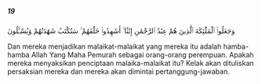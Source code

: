 ##### 19

<span class="ayah">وَجَعَلُوا۟ ٱلْمَلَٰٓئِكَةَ ٱلَّذِينَ هُمْ عِبَٰدُ ٱلرَّحْمَٰنِ إِنَٰثًا ۚ أَشَهِدُوا۟ خَلْقَهُمْ ۚ سَتُكْتَبُ شَهَٰدَتُهُمْ وَيُسْـَٔلُونَ</span>

<span class="ayah_translation">Dan mereka menjadikan malaikat-malaikat yang mereka itu adalah hamba-hamba Allah Yang Maha Pemurah sebagai orang-orang perempuan. Apakah mereka menyaksikan penciptaan malaika-malaikat itu? Kelak akan dituliskan persaksian mereka dan mereka akan dimintai pertanggung-jawaban.</span>

